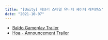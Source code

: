 ```yaml
---
title: "[Unity] 지브리 스타일 유니티 셰이더 래퍼런스"
date: "2021-10-07"
---
```


- [Baldo Gameplay Trailer](https://youtu.be/-C9mg3EnF9w)
- [Hoa - Announcement Trailer](https://youtu.be/e2-qMjmVeL4)
